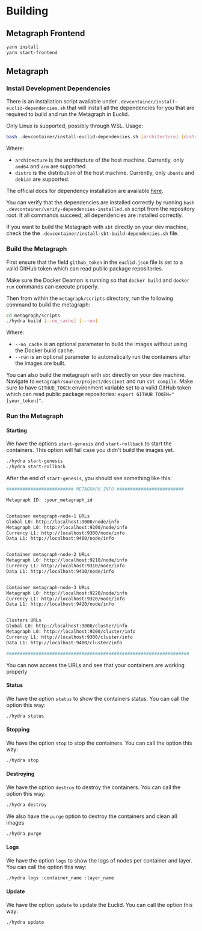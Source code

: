 # Building

## Metagraph Frontend

```bash
yarn install
yarn start-frontend
```

## Metagraph

### Install Development Dependencies

There is an installation script available under `.devcontainer/install-euclid-dependencies.sh` that will install all the dependencies for you that are required to build and run the Metagraph in Euclid.

Only Linux is supported, possibly through WSL. Usage:

```bash
bash .devcontainer/install-euclid-dependencies.sh [architecture] [distribution]
```

Where:

* `architecture` is the architecture of the host machine. Currently, only `amd64` and `arm` are supported.
* `distro` is the distribution of the host machine. Currently, only `ubuntu` and `debian` are supported.

The official docs for dependency installation are available [here](https://docs.constellationnetwork.io/sdk/elements/hydra-cli).

You can verify that the dependencies are installed correctly by running `bash .devcontainer/verify-dependencies-installed.sh` script from the repository root. If all commands succeed, all dependencies are installed correctly.

If you want to build the Metagraph with `sbt` directly on your dev machine, check the the `.devcontainer/install-sbt-build-dependencies.sh` file.

### Build the Metagraph

First ensure that the field `github_token` in the `euclid.json` file is set to a valid GitHub token which can read public package repositories.

Make sure the Docker Deamon is running so that `docker build` and `docker run` commands can execute properly.

Then from within the `metagraph/scripts` directory, run the following command to build the metagraph:

```bash
cd metagraph/scripts
./hydra build [--no_cache] [--run]
```

Where:

* `--no_cache` is an optional parameter to build the images without using the Docker build cache.
* `--run` is an optional parameter to automatically run the containers after the images are built.

You can also build the metagraph with `sbt` directly on your dev machine. Navigate to `metagraph/source/project/descinet` and run `sbt compile`. Make sure to have `GITHUB_TOKEN` environment variable set to a valid GitHub token which can read public package repositories: `export GITHUB_TOKEN="[your_token]"`.

### Run the Metagraph

#### Starting

We have the options `start-genesis` and `start-rollback` to start the containers. This option will fail case you didn't build the images yet.

```bash
./hydra start-genesis
./hydra start-rollback   
```

After the end of `start-genesis`, you should see something like this:

```bash
######################### METAGRAPH INFO #########################

Metagraph ID: :your_metagraph_id


Container metagraph-node-1 URLs
Global L0: http://localhost:9000/node/info
Metagraph L0: http://localhost:9200/node/info
Currency L1: http://localhost:9300/node/info
Data L1: http://localhost:9400/node/info


Container metagraph-node-2 URLs
Metagraph L0: http://localhost:9210/node/info
Currency L1: http://localhost:9310/node/info
Data L1: http://localhost:9410/node/info


Container metagraph-node-3 URLs
Metagraph L0: http://localhost:9220/node/info
Currency L1: http://localhost:9320/node/info
Data L1: http://localhost:9420/node/info


Clusters URLs
Global L0: http://localhost:9000/cluster/info
Metagraph L0: http://localhost:9200/cluster/info
Currency L1: http://localhost:9300/cluster/info
Data L1: http://localhost:9400/cluster/info

####################################################################
```

You can now access the URLs and see that your containers are working properly

#### Status

We have the option `status` to show the containers status. You can call the option this way:

```bash
./hydra status   
```

#### Stopping

We have the option `stop` to stop the containers. You can call the option this way:

```bash
./hydra stop   
```

#### Destroying

We have the option `destroy` to destroy the containers. You can call the option this way:

```bash
./hydra destroy   
```

We also have the `purge` option to destroy the containers and clean all images

```bash
./hydra purge   
```

#### Logs

We have the option `logs` to show the logs of nodes per container and layer. You can call the option this way:

```bash
./hydra logs :container_name :layer_name   
```

#### Update

We have the option `update` to update the Euclid. You can call the option this way:

```bash
./hydra update   
```
